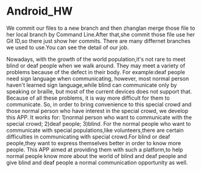 # Android_HW
We commit our files to a new branch and then zhanglan merge those file to her local branch by Command Line.After that,she commit those file use her Git ID,so there just show her commits.
There are many differnet branches we used to use.You can see the detail of our job.

Nowadays, with the growth of the world population,it's not rare to meet blind or deaf people when we walk around. They may meet a variety of problems because of the defect in their body.
For example:deaf people need sign language when communicating, however, most normal person haven't learned sign language,while blind can communicate only by speaking or braille, but most of the current devices does not support that. Because of all these problems, it is way more difficult for them to communicate.
So, in order to bring convenience to this special crowd and those normal person who have interest in the special crowd, we develop this APP. It works for:
 1)normal person who want to communicate with the special crowd;
 2)deaf people;
 3)blind.
 For the normal people who want to communicate with special populations,like volunteers,there are certain difficulties in communicating with special crowd.For blind or deaf people,they want to express themselves better in order to know more people.
 This APP aimed at providing them with such a platform,to help normal people know more about the world of blind and deaf people and give blind and deaf people a normal communication opportunity as well.
